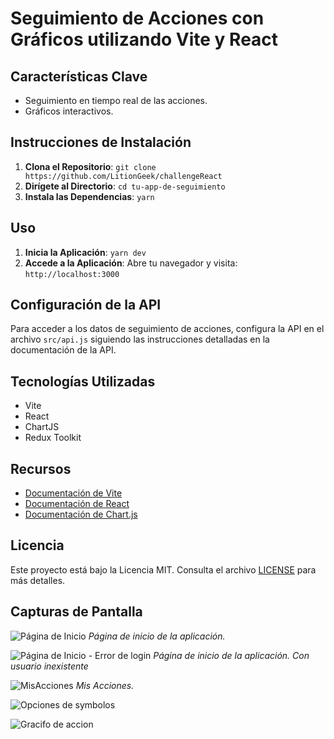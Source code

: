# Seguimiento de Acciones con Gráficos utilizando Vite y React

## Características Clave

- Seguimiento en tiempo real de las acciones.
- Gráficos interactivos.

## Instrucciones de Instalación

1. **Clona el Repositorio**: `git clone https://github.com/LitionGeek/challengeReact`
2. **Dirígete al Directorio**: `cd tu-app-de-seguimiento`
3. **Instala las Dependencias**: `yarn`

## Uso

1. **Inicia la Aplicación**: `yarn dev`
2. **Accede a la Aplicación**: Abre tu navegador y visita: `http://localhost:3000`

## Configuración de la API

Para acceder a los datos de seguimiento de acciones, configura la API en el archivo `src/api.js` siguiendo las instrucciones detalladas en la documentación de la API.

## Tecnologías Utilizadas

- Vite
- React
- ChartJS
- Redux Toolkit

## Recursos

- [Documentación de Vite](https://vitejs.dev/)
- [Documentación de React](https://reactjs.org/docs/getting-started.html)
- [Documentación de Chart.js](https://www.chartjs.org/docs/latest/)

## Licencia

Este proyecto está bajo la Licencia MIT. Consulta el archivo [LICENSE](LICENSE) para más detalles.

## Capturas de Pantalla

![Página de Inicio](https://ibb.co/0M36Yrr)
_Página de inicio de la aplicación._

![Página de Inicio - Error de login](https://ibb.co/1M3VmMy)
_Página de inicio de la aplicación. Con usuario inexistente_

![MisAcciones](https://ibb.co/cFw6wDK)
_Mis Acciones._

![Opciones de symbolos](https://ibb.co/nPVSwXQ)

![Gracifo de accion](https://pasteboard.co/RRRM4BftlXnp.png)
